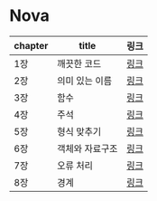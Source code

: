 # Nova

| chapter | title | 링크 | 
| - | - | - |
| 1장 | 깨끗한 코드 | [링크](ch1_clean_code.md) |
| 2장 | 의미 있는 이름 | [링크](ch2_naming.md) |
| 3장 | 함수 | [링크](ch3_method.md) |
| 4장 | 주석 | [링크](ch4_remark.md) |
| 5장 | 형식 맞추기 | [링크](ch5_format.md) |
| 6장 | 객체와 자료구조 | [링크](ch6_class.md) |
| 7장 | 오류 처리 | [링크](ch7_error.md) |
| 8장 | 경계 | [링크](ch8_경계.md) |